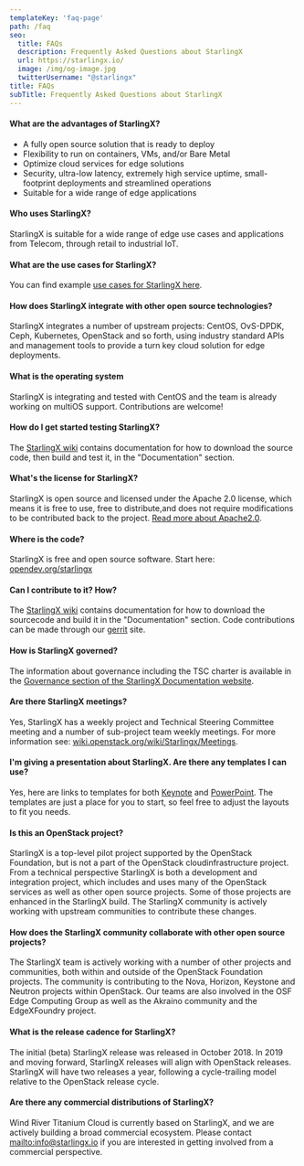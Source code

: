 ```yaml
---
templateKey: 'faq-page'
path: /faq
seo:
  title: FAQs
  description: Frequently Asked Questions about StarlingX
  url: https://starlingx.io/
  image: /img/og-image.jpg
  twitterUsername: "@starlingx"
title: FAQs
subTitle: Frequently Asked Questions about StarlingX
---
```


#### What are the advantages of StarlingX?

- A fully open source solution that is ready to deploy
- Flexibility to run on containers, VMs, and/or Bare Metal
- Optimize cloud services for edge solutions
- Security, ultra-low latency, extremely high service uptime, small-footprint deployments and streamlined operations
- Suitable for a wide range of edge applications

#### Who uses StarlingX?

StarlingX is suitable for a wide range of edge use cases and applications from Telecom, through retail to industrial IoT.

#### What are the use cases for StarlingX?

You can find example [use cases for StarlingX here](/learn).

#### How does StarlingX integrate with other open source technologies?

StarlingX integrates a number of upstream projects: CentOS, OvS-DPDK, Ceph, Kubernetes, OpenStack and so forth, using industry standard APIs and management tools to provide a turn key cloud solution for edge deployments.

#### What is the operating system

StarlingX is integrating and tested with CentOS and the team is already working on multiOS support. Contributions are welcome!

#### How do I get started testing StarlingX?

The [StarlingX wiki](https://wiki.openstack.org/wiki/StarlingX) contains documentation for how to download the source code, then build and test it, in the "Documentation" section.

#### What's the license for StarlingX?

StarlingX is open source and licensed under the Apache 2.0 license, which means it is free to use, free to distribute,and does not require modifications to be contributed back to the project. [Read more about Apache2.0](https://www.apache.org/licenses/LICENSE-2.0).

#### Where is the code?

StarlingX is free and open source software. Start here: [opendev.org/starlingx](https://opendev.org/starlingx)

#### Can I contribute to it? How?

The [StarlingX wiki](https://wiki.openstack.org/wiki/StarlingX) contains documentation for how to download the sourcecode and build it in the "Documentation" section. Code contributions can be made through our [gerrit](https://opendev.org/starlingx) site.

#### How is StarlingX governed?

The information about governance including the TSC charter is available in the [Governance section of the StarlingX Documentation website](https://docs.starlingx.io/governance/index.html).

#### Are there StarlingX meetings?

Yes, StarlingX has a weekly project and Technical Steering Committee meeting and a number of sub-project team weekly meetings. For more information see: [wiki.openstack.org/wiki/Starlingx/Meetings](https://wiki.openstack.org/wiki/Starlingx/Meetings).

#### I'm giving a presentation about StarlingX. Are there any templates I can use?

Yes, here are links to templates for both [Keynote](https://www.starlingx.io/collateral/StarlingX_SlideDeck_Template_a.key) and [PowerPoint](https://www.starlingx.io/collateral/StarlingX_SlideDeck_Template_a.pptx). The templates are just a place for you to start, so feel free to adjust the layouts to fit you needs.

#### Is this an OpenStack project?

StarlingX is a top-level pilot project supported by the OpenStack Foundation, but is not a part of the OpenStack cloudinfrastructure project. From a technical perspective StarlingX is both a development and integration project, which includes and uses many of the OpenStack services as well as other open source projects. Some of those projects are enhanced in the StarlingX build. The StarlingX community is actively working with upstream communities to contribute these changes.

#### How does the StarlingX community collaborate with other open source projects?

The StarlingX team is actively working with a number of other projects and communities, both within and outside of the OpenStack Foundation projects. The community is contributing to the Nova, Horizon, Keystone and Neutron projects within OpenStack. Our teams are also involved in the OSF Edge Computing Group as well as the Akraino community and the EdgeXFoundry project.

#### What is the release cadence for StarlingX?

The initial (beta) StarlingX release was released in October 2018. In 2019 and moving forward, StarlingX releases will align with OpenStack releases. StarlingX will have two releases a year, following a cycle-trailing model relative to the OpenStack release cycle.

#### Are there any commercial distributions of StarlingX?

Wind River Titanium Cloud is currently based on StarlingX, and we are actively building a broad commercial ecosystem. Please contact <mailto:info@starlingx.io> if you are interested in getting involved from a commercial perspective.
